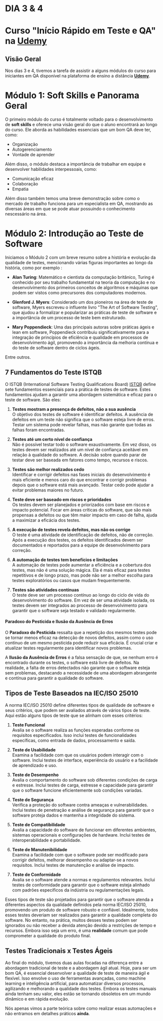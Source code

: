 # DIA 3 & 4


# Curso "Início Rápido em Teste e QA" na **[Udemy](https://compassuol.udemy.com/course/inicio-rapido-em-teste-de-software-e-qa/learn/lecture/33984352#overview)**

## Visão Geral

Nos dias 3 e 4, tivemos a tarefa de assistir a alguns módulos do curso para iniciantes em QA disponível na plataforma de ensino a distância **[Udemy](https://compassuol.udemy.com/course/inicio-rapido-em-teste-de-software-e-qa/learn/lecture/33984352#overview)**.

# Módulo 1: Soft Skills e Panorama Geral

O primeiro módulo do curso é totalmente voltado para o desenvolvimento de **soft skills** e oferece uma visão geral do que o aluno encontrará ao longo do curso. Ele aborda as habilidades essenciais que um bom QA deve ter, como:

- Organização
- Autogerenciamento
- Vontade de aprender

Além disso, o módulo destaca a importância de trabalhar em equipe e desenvolver habilidades interpessoais, como:

- Comunicação eficaz
- Colaboração
- Empatia

Além disso também temos uma breve demonstração sobre como o mercado de trabalho funciona para um especialista em QA, mostrando as diversas áreas em que se pode atuar possuindo o conhecimento nescessário na área.


# Módulo 2: Introdução ao Teste de Software

Iniciamos o Módulo 2 com um breve resumo sobre a história e evolução da qualidade de testes, mencionando várias figuras importantes ao longo da história, como por exemplo :

- **Alan Turing**: Matemático e cientista da computação britânico, Turing é conhecido por seu trabalho fundamental na teoria da computação e no desenvolvimento dos primeiros conceitos de algoritmos e máquinas que podem ser vistos como precursores dos computadores modernos.

- **Glenford J. Myers**: Considerado um dos pioneiros na área de teste de software, Myers escreveu o influente livro "The Art of Software Testing", que ajudou a formalizar e popularizar as práticas de teste de software e a importância de um processo de teste bem estruturado.

- **Mary Poppendieck**: Uma das principais autoras sobre práticas ágeis e lean em software, Poppendieck contribuiu significativamente para a integração de princípios de eficiência e qualidade em processos de desenvolvimento ágil, promovendo a importância da melhoria contínua e do teste de software dentro de ciclos ágeis.

Entre outros. 

## 7 Fundamentos do Teste ISTQB

O ISTQB (International Software Testing Qualifications Board) [ISTQB](https://www.istqb.org/) define sete fundamentos essenciais para a prática de testes de software. Estes fundamentos ajudam a garantir uma abordagem sistemática e eficaz para o teste de software. São eles:

1. **Testes mostram a presença de defeitos, não a sua ausência**  
   O objetivo dos testes de software é identificar defeitos. A ausência de defeitos em um teste não significa que o software esteja livre de erros. Testar um sistema pode revelar falhas, mas não garante que todas as falhas foram encontradas.

2. **Testes até um certo nível de confiança**  
   Não é possível testar todo o software exaustivamente. Em vez disso, os testes devem ser realizados até um nível de confiança aceitável em relação à qualidade do software. A decisão sobre quando parar de testar deve ser baseada em fatores como tempo, recursos e riscos.

3. **Testes são melhor realizados cedo**  
   Identificar e corrigir defeitos nas fases iniciais do desenvolvimento é mais eficiente e menos caro do que encontrar e corrigir problemas depois que o software está mais avançado. Testar cedo pode ajudar a evitar problemas maiores no futuro.

4. **Teste deve ser baseado em riscos e prioridades**  
   Os testes devem ser planejados e priorizados com base em riscos e impacto potencial. Focar em áreas críticas do software, que são mais propensas a defeitos ou que têm maior impacto em caso de falha, ajuda a maximizar a eficácia dos testes.

5. **A execução de testes revela defeitos, mas não os corrige**  
   O teste é uma atividade de identificação de defeitos, não de correção. Após a execução dos testes, os defeitos identificados devem ser documentados e reportados para a equipe de desenvolvimento para correção.

6. **A automação de testes tem benefícios e limitações**  
   A automação de testes pode aumentar a eficiência e a cobertura dos testes, mas não é uma solução mágica. Ela é mais eficaz para testes repetitivos e de longo prazo, mas pode não ser a melhor escolha para testes exploratórios ou casos que mudam frequentemente.

7. **Testes são atividades contínuas**  
   O teste deve ser um processo contínuo ao longo do ciclo de vida do desenvolvimento do software. Em vez de ser uma atividade isolada, os testes devem ser integrados ao processo de desenvolvimento para garantir que o software seja testado e validado regularmente.

#### Paradoxo do Pesticida e Ilusão da Ausência de Erros

O **Paradoxo do Pesticida** ressalta que a repetição dos mesmos testes pode se tornar menos eficaz na detecção de novos defeitos, assim como o uso contínuo de um mesmo pesticida pode reduzir sua eficácia. É crucial criar e atualizar testes regularmente para identificar novos problemas.

A **Ilusão da Ausência de Erros** é a falsa sensação de que, se nenhum erro é encontrado durante os testes, o software está livre de defeitos. Na realidade, a falta de erros detectados não garante que o software esteja sem problemas, destacando a necessidade de uma abordagem abrangente e contínua para garantir a qualidade do software.

## Tipos de Teste Baseados na IEC/ISO 25010

A norma IEC/ISO 25010 define diferentes tipos de qualidade de software e seus critérios, que podem ser avaliados através de vários tipos de teste. Aqui estão alguns tipos de teste que se alinham com esses critérios:

1. **Teste Funcional**  
   Avalia se o software realiza as funções esperadas conforme os requisitos especificados. Isso inclui testes de funcionalidades específicas, como entrada de dados, processamento e saída.

2. **Teste de Usabilidade**  
   Examina a facilidade com que os usuários podem interagir com o software. Inclui testes de interface, experiência do usuário e a facilidade de aprendizado e uso.

3. **Teste de Desempenho**  
   Avalia o comportamento do software sob diferentes condições de carga e estresse. Inclui testes de carga, estresse e capacidade para garantir que o software funcione eficientemente sob condições variadas.

4. **Teste de Segurança**  
   Verifica a proteção do software contra ameaças e vulnerabilidades. Inclui testes de penetração e análise de segurança para garantir que o software proteja dados e mantenha a integridade do sistema.

5. **Teste de Compatibilidade**  
   Avalia a capacidade do software de funcionar em diferentes ambientes, sistemas operacionais e configurações de hardware. Inclui testes de interoperabilidade e portabilidade.

6. **Teste de Manutenibilidade**  
   Examina a facilidade com que o software pode ser modificado para corrigir defeitos, melhorar desempenho ou adaptar-se a novos requisitos. Inclui testes de manutenção e análise de impacto.

7. **Teste de Conformidade**  
   Avalia se o software atende a normas e regulamentos relevantes. Inclui testes de conformidade para garantir que o software esteja alinhado com padrões específicos da indústria ou regulamentações legais.

Esses tipos de teste são projetados para garantir que o software atenda a diferentes aspectos da qualidade definidos pela norma IEC/ISO 25010, promovendo um produto de software robusto e confiável. Idealmente, todos esses testes deveriam ser realizados para garantir a qualidade completa do software. No entanto, na prática, muitos desses testes podem ser ignorados ou não receber a devida atenção devido a restrições de tempo e recursos. Embora isso seja um erro, é uma **realidade** comum que pode comprometer a qualidade do produto final.


## Testes Tradicionais x Testes Ágeis

Ao final do módulo, tivemos duas aulas focadas na diferença entre a abordagem tradicional de teste e a abordagem ágil atual. Hoje, para ser um bom QA, é essencial desenvolver a qualidade de teste de maneira ágil e flexível. Isso envolve o uso de ferramentas avançadas, como machine learning e inteligência artificial, para automatizar diversos processos, agilizando e melhorando a qualidade dos testes. Embora os testes manuais ainda tenham seu valor, eles estão se tornando obsoletos em um mundo dinâmico e em rápida evolução.

Nós apenas vimos a parte teórica sobre como realizar essas automações e não entramos em detalhes práticos **ainda**.





